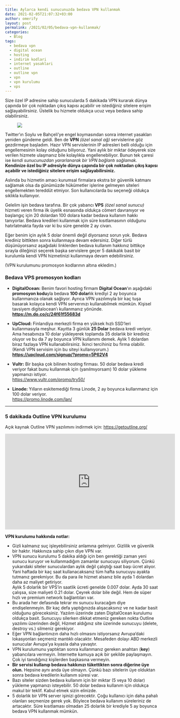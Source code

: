 ```yaml
---
title: Aylarca kendi sunucunuzda bedava VPN kullanmak
date: 2021-02-05T21:07:32+03:00
author: omerify
layout: post
permalink: /2021/02/05/bedava-vpn-kullanmak/
categories:
  - Blog
tags:
  - bedava vpn
  - digital ocean
  - hosting
  - indirim kodlari
  - internet yasaklari
  - outline
  - outline vpn
  - vpn
  - vpn kurulumu
  - vps
---
```


Size özel IP adresine sahip sunucularda 5 dakikada VPN kurarak dünya çapında bir çok noktadan çıkış kapısı açabilir ve istediğiniz sitelere erişim sağlayabilirsiniz. Üstelik bu hizmete oldukça ucuz veya bedava sahip olabilirsiniz.

<figure><img src="https://storage.googleapis.com/omerify/uploads/2021/02/omerify-Ekran-Resmi-outline-vpn-server-masaustu.png"/></figure> 

Twitter&#8217;ın Soylu ve Bahçeli&#8217;ye engel koymasından sonra internet yasakları yeniden gündeme geldi. Ben de **VPN** _(özel sanal ağ)_ servislerine göz gezdirmeye başladım. Hazır VPN servislerinin IP adresleri belli olduğu için engellemesinin kolay olduğunu biliyoruz. Yani aylık bir miktar ödeyerek size verilen hizmete ulaşmanız bile kolaylıkla engellenebiliyor. Bunun tek çaresi ise _kendi sunucunuzdan yararlanarak bir VPN bağlantı sağlamak._ **Kendinize özel bu IP adresiyle dünya çapında bir çok noktadan çıkış kapısı açabilir ve istediğiniz sitelere erişim sağlayabilirsiniz.** 

Aslında bu hizmetin amacı kurumsal firmalara ekstra bir güvenlik katmanı sağlamak olsa da günümüzde hükümetler işlerine gelmeyen siteleri engellemekten tereddüt etmiyor. Son kullanıcılarda bu seçeneği oldukça sıklıkla kullanıyor.

Gelelim işin bedava tarafına. Bir çok yabancı **VPS** _(özel sanal sunucu)_ hizmeti veren firma ilk üyelik esnasında oldukça cömert davranıyor ve başlangıç için 20 dolardan 100 dolara kadar bedava kullanım hakkı tanıyorlar. Bedava kredileri kullanmak için süre kısıtlamasının olduğunu hatırlatmakta fayda var ki bu süre genelde 2 ay civarı.

Eğer benim için aylık 5 dolar önemli değil diyorsanız sorun yok. Bedava krediniz bittikten sonra kullanmaya devam edersiniz. Diğer türlü düşünüyorsanız aşağıdaki linklerden bedava kullanım hakkınız bittikçe sırayla dileğinizi seçerek başka servislere geçer 5 dakikalık basit bir kurulumla kendi VPN hizmetinizi kullanmaya devam edebilirsiniz.

(VPN kurulumunu promosyon kodlarının altına ekledim.)

### Bedava VPS promosyon kodları

  * **DigitalOcean:** Benim favori hosting firmam **Digital Ocean**&#8216;ın aşağıdaki **promosyon kodu**yla bedava **100 dolar**lık krediyi 2 ay boyunca kullanmanıza olanak sağlıyor. Ayrıca VPN yazılımıyla bir kaç tuşa basarak kolayca kendi VPN serverınızı kullanabilmek mümkün. Kişisel tavsiyem digitalocean&#8217;ı kullanmanız yönünde.  
    <a href="https://m.do.co/c/24f61f55683d" target="_blank" rel="noreferrer noopener"><strong>https://m.do.co/c/24f61f55683d</strong></a>

  * **UpCloud:** Finlandiya merkezli firma en yüksek hızlı SSD&#8217;leri kullanmasıyla meşhur. Kayıtta 3 günlük **25 Dolar** bedava kredi veriyor. Ama hesabınıza 10 dolar yükleyerek toplamda 35 dolarlık bir krediniz oluyor ve bu da 7 ay boyunca VPN kullanımı demek. Aylık 1 dolardan biraz fazlaya VPN kullanabilirsiniz. İkinci tercihiniz bu firma olabilir. (Kendi VPN servisim için bu siteyi kullanıyorum.)
    <a href="https://upcloud.com/signup/?promo=5P62V4" target="_blank" rel="noreferrer noopener"><strong>https://upcloud.com/signup/?promo=5P62V4</strong></a>

  * **Vultr:** Bir başka çok bilinen hosting firması. 50 dolar bedava kredi veriyor fakat bunu kullanmak için (yanılmıyorsam) 10 dolar yükleme yapmanızı istiyor.  
    <a href="https://www.vultr.com/promo/try50/" target="_blank" rel="noreferrer noopener nofollow">https://www.vultr.com/promo/try50/</a>

  * **Linode:** Yılların eskitemediği firma Linode, 2 ay boyunca kullanmanız için 100 dolar veriyor.  
    <a href="https://promo.linode.com/lan/" target="_blank" rel="noreferrer noopener nofollow">https://promo.linode.com/lan/</a>

<hr />

### 5 dakikada Outline VPN kurulumu

Açık kaynak Outline VPN yazılımını indirmek için: <a href="https://getoutline.org/" target="_blank" rel="noreferrer noopener nofollow">https://getoutline.org/</a>

<iframe width="560" height="315" src="https://www.youtube.com/embed/wtIvjwzIoXo" title="YouTube video player" frameborder="0" allow="accelerometer; autoplay; clipboard-write; encrypted-media; gyroscope; picture-in-picture" allowfullscreen></iframe>

**VPN kurulumu hakkında notlar:**

  * Gizli kalmanız suç işleyebilirsiniz anlamına gelmiyor. Gizlilik ve güvenlik bir haktır. Hakkınıza sahip çıkın diye VPN var.
  * VPN sunucu kurulumu 5 dakika aldığı için ben gerektiği zaman yeni sunucu kuruyor ve kullanmadığım zamanlar sunucuyu siliyorum. Çünkü yukarıdaki siteler sunuculardan aylık değil çalıştığı saat başı ücret alıyor. Yani haftada bir kaç saat kullanacaksanız tüm hafta sunucuyu ayakta tutmanız gerekmiyor. Bu da para ile hizmet alsanız bile ayda 1 dolardan daha az maliyet getiriyor.  
    Aylık 5 dolarlık bir VPS&#8217;in saatlik ücreti genelde 0.007 dolar. Ayda 30 saat çalışsa, size maliyeti 0.21 dolar. Çeyrek dolar bile değil. Hem de süper hızlı ve premium network bağlantıları var.
  * Bu arada her defasında tekrar mı sunucu kuracağım diye endişelenmeyin. Bir kaç defa yaptığınızda alışacaksınız ve ne kadar basit olduğunu göreceksiniz. Yazılım üzerinde zaten DigitalOcean kurulumu oldukça basit. Sunucuyu silerken dikkat etmeniz gereken nokta Outline yazılımı üzerinden değil, Hizmet aldığınız site üzerinde sunucuyu (delete, destroy vs.) silmeniz gerekiyor.
  * Eğer VPN bağlantınızın daha hızlı olmasını istiyorsanız Avrupa&#8217;daki lokasyonları seçmeniz mantıklı olacaktır. Mesafeden dolayı ABD merkezli sunucular Avrupa&#8217;ya kıyasla daha yavaştır.
  * VPN kurulumunu yaptıktan sonra kullanmanız gereken anahtarı (**key**) yabancılara vermeyin. İnternette kamuya açık bir şekilde paylaşmayın. Çok iyi tanıdığınız kişilerden başkasına vermeyin.
  * **Bir servisi kullanıp bedava hakkınızı tükettikten sonra diğerine üye olun.** Hepsine aynı anda üye olmayın. Çünkü bazı sitelerin üye olduktan sonra bedava kredilerin kullanım süresi var. 
  * Bazı siteler sizden bedava kullanım için bir miktar (5 veya 10 dolar) yükleme yapmanızı isteyebilir. 50 dolar bedava kullanım için oldukça makul bir teklif. Kabul etmek sizin elinizde.
  * 5 dolarlık bir VPN server işinizi görecektir. Çoğu kullanıcı için daha pahalı olanları seçmenize gerek yok. Böylece bedava kullanım süreleriniz de artacaktır. Süre kısıtlaması olmadan 25 dolarlık bir krediyle 5 ay boyunca bedava VPN kullanmak mümkün.